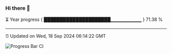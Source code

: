 ### Hi there 👋

⏳ Year progress { █████████████████████▁▁▁▁▁▁▁▁▁ } 71.38 %

---

⏰ Updated on Wed, 18 Sep 2024 06:14:22 GMT

![Progress Bar CI](https://github.com/Shyam-Makwana/GitHub-Actions-Demo/workflows/Progress%20Bar%20CI/badge.svg)
